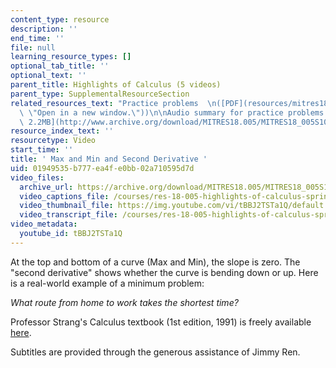 ```yaml
---
content_type: resource
description: ''
end_time: ''
file: null
learning_resource_types: []
optional_tab_title: ''
optional_text: ''
parent_title: Highlights of Calculus (5 videos)
parent_type: SupplementalResourceSection
related_resources_text: "Practice problems  \n([PDF](resources/mitres18_05s10_max_min\
  \ \"Open in a new window.\"))\n\nAudio summary for practice problems  \n([MP3 -\
  \ 2.2MB](http://www.archive.org/download/MITRES18.005/MITRES18_005S10_MaxMin_Summary_32K.mp3))"
resource_index_text: ''
resourcetype: Video
start_time: ''
title: ' Max and Min and Second Derivative '
uid: 01949535-b777-ea4f-e0bb-02a710595d7d
video_files:
  archive_url: https://archive.org/download/MITRES18.005/MITRES18_005S10_MaxMin_300k.mp4
  video_captions_file: /courses/res-18-005-highlights-of-calculus-spring-2010/4dc232caef5a51e89bdd2605cbb34ddf_tBBJ2TSTa1Q.vtt
  video_thumbnail_file: https://img.youtube.com/vi/tBBJ2TSTa1Q/default.jpg
  video_transcript_file: /courses/res-18-005-highlights-of-calculus-spring-2010/1de851a0f92e661dcd44571b70e7a2b8_tBBJ2TSTa1Q.pdf
video_metadata:
  youtube_id: tBBJ2TSTa1Q
---
```


At the top and bottom of a curve (Max and Min), the slope is zero. The "second derivative" shows whether the curve is bending down or up. Here is a real-world example of a minimum problem:  
  
_What route from home to work takes the shortest time?_

Professor Strang's Calculus textbook (1st edition, 1991) is freely available [here](/courses/res-18-001-calculus-online-textbook-spring-2005/).

Subtitles are provided through the generous assistance of Jimmy Ren.